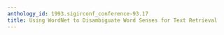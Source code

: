 ```yaml
---
anthology_id: 1993.sigirconf_conference-93.17
title: Using WordNet to Disambiguate Word Senses for Text Retrieval
---
```

